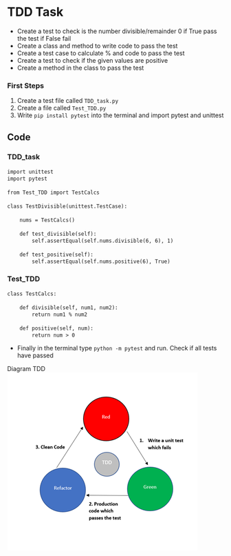 # TDD Task
- Create a test to check is the number divisible/remainder 0 if True pass the test if False fail
- Create a class and method to write code to pass the test
- Create a test case to calculate % and code to pass the test
- Create a test to check if the given values are positive 
- Create a method in the class to pass the test

### First Steps
1. Create a test file called `TDD_task.py` 
2. Create a file called `Test_TDD.py`
3. Write `pip install pytest` into the terminal and import pytest and unittest
    
## Code
### TDD_task
```
import unittest
import pytest

from Test_TDD import TestCalcs

class TestDivisible(unittest.TestCase):

    nums = TestCalcs()

    def test_divisible(self):
        self.assertEqual(self.nums.divisible(6, 6), 1)

    def test_positive(self):
        self.assertEqual(self.nums.positive(6), True)
```
### Test_TDD
```
class TestCalcs:

    def divisible(self, num1, num2):
        return num1 % num2

    def positive(self, num):
        return num > 0
```
- Finally in the terminal type `python -m pytest` and run. Check if all tests have passed

Diagram TDD
![img.png](img.png)